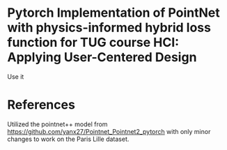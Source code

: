 # Pytorch Implementation of PointNet with physics-informed hybrid loss function for TUG course HCI: Applying User-Centered Design
Use it

# References
Utilized the pointnet++ model from https://github.com/yanx27/Pointnet_Pointnet2_pytorch with only minor changes to work on the Paris Lille dataset.
